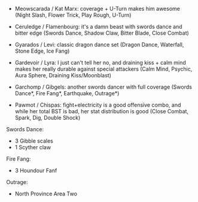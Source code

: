 
- Meowscarada / Kat Marx: coverage + U-Turn makes him awesome (Night Slash, Flower Trick, Play Rough, U-Turn)

- Ceruledge / Flamenbourg: it's a damn beast with swords dance and bitter edge (Swords Dance, Shadow Claw, Bitter Blade, Close Combat)

- Gyarados / Levi: classic dragon dance set (Dragon Dance, Waterfall, Stone Edge, Ice Fang)

- Gardevoir / Lyra: I just can't tell her no, and draining kiss + calm mind makes her really durable against special attackers (Calm Mind, Psychic, Aura Sphere, Draining Kiss/Moonblast)

- Garchomp / Gibgels: another swords dancer with full coverage (Swords Dance*, Fire Fang*, Earthquake, Outrage*)

- Pawmot / Chispas: fight+electricity is a good offensive combo, and while her total BST is bad, her stat distribution is good (Close Combat, Spark, Dig, Double Shock)

Swords Dance:
- 3 Gibble scales
- 1 Scyther claw

Fire Fang:
- 3 Houndour Fanf

Outrage:
- North Province Area Two
